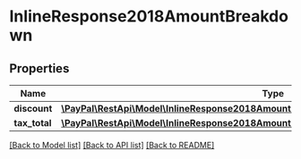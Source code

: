 # InlineResponse2018AmountBreakdown

## Properties
Name | Type | Description | Notes
------------ | ------------- | ------------- | -------------
**discount** | [**\PayPal\RestApi\Model\InlineResponse2018AmountBreakdownDiscount**](InlineResponse2018AmountBreakdownDiscount.md) |  | [optional] 
**tax_total** | [**\PayPal\RestApi\Model\InlineResponse2018AmountBreakdownDiscountInvoiceDiscountAmount**](InlineResponse2018AmountBreakdownDiscountInvoiceDiscountAmount.md) |  | [optional] 

[[Back to Model list]](../README.md#documentation-for-models) [[Back to API list]](../README.md#documentation-for-api-endpoints) [[Back to README]](../README.md)


